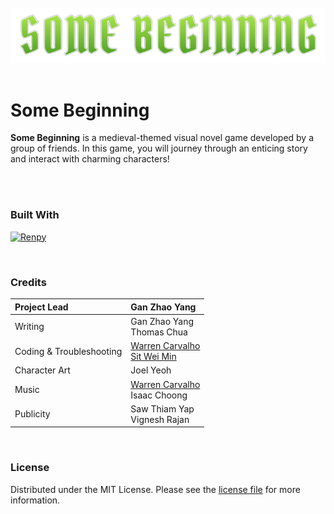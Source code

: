 <!-- https://github.com/othneildrew/Best-README-Template -->

<br>
  <div align="center">
    <img src="game/images/logo.png" width="812">
  </div>
</br>



# Some Beginning

<!-- BADGES
[![Contributors][contributors-shield]][contributors-url]
[![Stargazers][stars-shield]][stars-url]
[![MIT License][license-shield]][license-url]
-->

**Some Beginning** is a medieval-themed visual novel game developed by a group of friends. In this game, you will journey through an enticing story and interact with charming characters!

<br></br>



<!-- BUILT WITH -->
### Built With

[![Renpy][Renpy]][Renpy-url]

</br>



<!-- CREDITS -->
### Credits

| Project Lead              | Gan Zhao Yang |
|:--------------------------|:--------------|
| Writing                   | Gan Zhao Yang </br> Thomas Chua |
| Coding & Troubleshooting  | [Warren Carvalho](https://github.com/Freezanator/) </br> [Sit Wei Min](https://github.com/2gblue/) |
| Character Art             | Joel Yeoh |
| Music                     | [Warren Carvalho](https://github.com/Freezanator/) </br> Isaac Choong |
| Publicity                 | Saw Thiam Yap </br> Vignesh Rajan |

</br>



<!-- LICENSE -->
### License

Distributed under the MIT License. Please see the [license file](https://github.com/Freezanator/SomeBeginning/blob/main/LICENSE.txt) for more information.



<!-- MARKDOWN LINKS & IMAGES -->
<!-- https://www.markdownguide.org/basic-syntax/#reference-style-links -->
[contributors-shield]: https://img.shields.io/github/contributors/github_username/repo_name.svg?style=for-the-badge
[contributors-url]: https://github.com/Freezanator/SomeBeginning/graphs/contributors
[stars-shield]: https://img.shields.io/github/stars/github_username/repo_name.svg?style=for-the-badge
[stars-url]: https://github.com/Freezanator/SomeBeginning/stargazers
[license-shield]: https://img.shields.io/github/license/github_username/repo_name.svg?style=for-the-badge
[license-url]: https://github.com/Freezanator/SomeBeginning/blob/main/LICENSE.txt
[Renpy]: https://img.shields.io/badge/Ren'py-FF7F7F?style=for-the-badge&logo=renpy&logoColor=white
[Renpy-url]: https://www.renpy.org/
